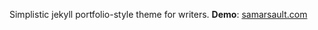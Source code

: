 
Simplistic jekyll portfolio-style theme for writers.
**Demo**: [samarsault.com](https://samarsault.com)
